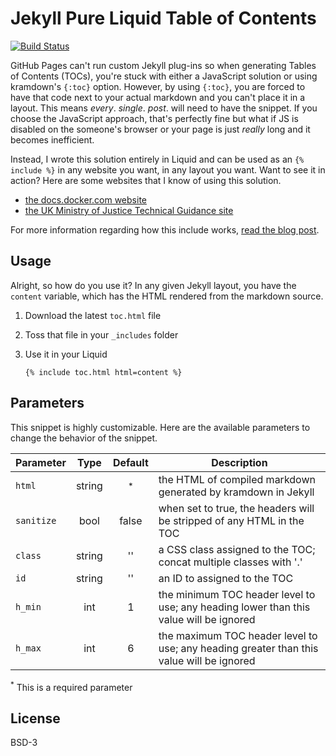 # Jekyll Pure Liquid Table of Contents

[![Build Status](https://travis-ci.org/allejo/jekyll-toc.png?branch=master)](https://travis-ci.org/allejo/jekyll-toc)

GitHub Pages can't run custom Jekyll plug-ins so when generating Tables of Contents (TOCs), you're stuck with either a JavaScript solution or using kramdown's `{:toc}` option. However, by using `{:toc}`, you are forced to have that code next to your actual markdown and you can't place it in a layout. This means _every_. _single_. _post_. will need to have the snippet. If you choose the JavaScript approach, that's perfectly fine but what if JS is disabled on the someone's browser or your page is just _really_ long and it becomes inefficient.

Instead, I wrote this solution entirely in Liquid and can be used as an `{% include %}` in any website you want, in any layout you want. Want to see it in action? Here are some websites that I know of using this solution.

- [the docs.docker.com website](https://github.com/docker/docker.github.io/pull/1474)
- [the UK Ministry of Justice Technical Guidance site](https://github.com/ministryofjustice/technical-guidance/pull/7)

For more information regarding how this include works, [read the blog post](https://allejo.io/blog/a-jekyll-toc-in-liquid-only/).

## Usage

Alright, so how do you use it? In any given Jekyll layout, you have the `content` variable, which has the HTML rendered from the markdown source.

1. Download the latest `toc.html` file
2. Toss that file in your `_includes` folder
3. Use it in your Liquid

   ```liquid
   {% include toc.html html=content %}
   ```

## Parameters

This snippet is highly customizable. Here are the available parameters to change the behavior of the snippet.

| Parameter  |  Type  | Default | Description |
| ---------  | :----: | :-----: | ----------- |
| `html`     | string | <sup>*</sup> | the HTML of compiled markdown generated by kramdown in Jekyll |
| `sanitize` | bool   | false  | when set to true, the headers will be stripped of any HTML in the TOC |
| `class`    | string | ''     | a CSS class assigned to the TOC; concat multiple classes with '.' |
| `id`       | string | ''     | an ID to assigned to the TOC |
| `h_min`    | int    | 1      | the minimum TOC header level to use; any heading lower than this value will be ignored |
| `h_max`    | int    | 6      | the maximum TOC header level to use; any heading greater than this value will be ignored |

<sup>*</sup> This is a required parameter

## License

BSD-3
